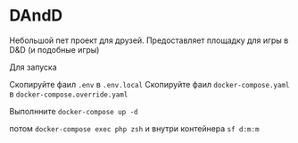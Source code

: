 # DAndD

Небольшой пет проект для друзей. 
Предоставляет площадку для игры в D&D (и подобные игры)

Для запуска

Скопируйте фаил `.env` в `.env.local`
Скопируйте фаил `docker-compose.yaml` в `docker-compose.override.yaml`

Выполнните `docker-compose up -d`

потом `docker-compose exec php zsh` и внутри контейнера `sf d:m:m`

